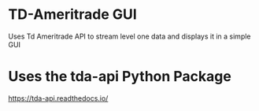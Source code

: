# TD-Ameritrade GUI
Uses Td Ameritrade API to stream level one data and displays it in a simple GUI

# Uses the tda-api Python Package
https://tda-api.readthedocs.io/
